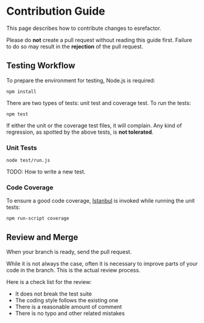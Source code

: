 # Contribution Guide

This page describes how to contribute changes to esrefactor.

Please do **not** create a pull request without reading this guide first. Failure to do so may result in the **rejection** of the pull request.

## Testing Workflow

To prepare the environment for testing, Node.js is required:

    npm install

There are two types of tests: unit test and coverage test. To run the
tests:

    npm test

If either the unit or the coverage test files, it will complain.
Any kind of regression, as spotted by the above tests, is **not tolerated**.

### Unit Tests

    node test/run.js

TODO: How to write a new test.

### Code Coverage

To ensure a good code coverage, [Istanbul](https://github.com/gotwarlost/istanbul) is invoked while running the unit tests:

    npm run-script coverage

## Review and Merge

When your branch is ready, send the pull request.

While it is not always the case, often it is necessary to improve parts of your code in the branch. This is the actual review process.

Here is a check list for the review:

* It does not break the test suite
* The coding style follows the existing one
* There is a reasonable amount of comment
* There is no typo and other related mistakes


